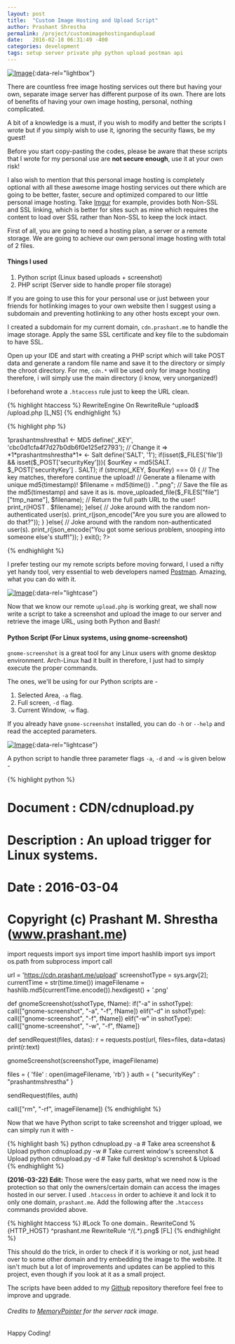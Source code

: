```yaml
---
layout: post
title:  "Custom Image Hosting and Upload Script"
author: Prashant Shrestha
permalink: /project/customimagehostingandupload
date:   2016-02-18 06:31:49 -400
categories: development
tags: setup server private php python upload postman api
---
```


[![Image](https://i.imgur.com/eFbN8c9.jpg)](https://i.imgur.com/eFbN8c9.jpg "Server rack!"){:data-rel="lightbox"}

There are countless free image hosting services out there but having your own, separate image server has different purpose of its own. There are lots of benefits of having your own image hosting, personal, nothing complicated.

A bit of a knowledge is a must, if you wish to modify and better the scripts I wrote but if you simply wish to use it, ignoring the security flaws, be my guest!

Before you start copy-pasting the codes, please be aware that these scripts that I wrote for my personal use are **not secure enough**, use it at your own risk!

I also wish to mention that this personal image hosting is completely optional with all these awesome image hosting services out there which are going to be better, faster, secure and optimized compared to our little personal image hosting. Take [Imgur](https://imgur.com/) for example, provides both Non-SSL and SSL linking, which is better for sites such as mine which requires the content to load over SSL rather than Non-SSL to keep the lock intact.
<!--excerpt-->
First of all, you are going to need a hosting plan, a server or a remote storage. We are going to achieve our own personal image hosting with total of 2 files.

#### Things I used

1. Python script (Linux based uploads + screenshot)
2. PHP script (Server side to handle proper file storage)

If you are going to use this for your personal use or just between your friends for hotlinking images to your own website then I suggest using a subdomain and preventing hotlinking to any other hosts except your own.

I created a subdomain for my current domain, `cdn.prashant.me` to handle the image storage. Apply the same SSL certificate and key file to the subdomain to have SSL.

Open up your IDE and start with creating a PHP script which will take POST data and generate a random file name and save it to the directory or simply the chroot directory. For me, `cdn.*` will be used only for image hosting therefore, i will simply use the main directory (i know, very unorganized!)

I beforehand wrote a `.htaccess` rule just to keep the URL clean.

{% highlight htaccess %}
RewriteEngine On
RewriteRule ^upload$ /upload.php [L,NS]
{% endhighlight %}

{% highlight php %}
<?php
	/**
		Document 		: CDN/upload.php
		Description		: Authentication + Upload handler.
		Date 			: 2016-03-04
		Copyright (c) Prashant M. Shrestha (www.prashant.me)
	**/

	define('HOST', 'https://cdn.prashant.me/');
	// Change it => 1prashantmshrestha1 <- MD5
	define('_KEY', 'cbc0d1cfa4f7d27b0db6f0e125ef2793');
	// Change it => *1*prashantmshrestha*1* <- Salt
	define('SALT', '1');

	if(isset($_FILES['file']) && isset($_POST['securityKey'])){
		$ourKey = md5(SALT. $_POST['securityKey'] . SALT);
		if (strcmp(_KEY, $ourKey) === 0) {
		    // The key matches, therefore continue the upload!
		    // Generate a filename with unique md5(timestamp)!
		    $filename = md5(time()) . ".png";
		    // Save the file as the md5(timestamp) and save it as is.
			move_uploaded_file($_FILES["file"]["tmp_name"], $filename);
			// Return the full path URL to the user!
			print_r(HOST . $filename);
		}else{
			// Joke around with the random non-authenticated user(s).
			print_r(json_encode("Are you sure you are allowed to do that?"));
		}
	}else{
		// Joke around with the random non-authenticated user(s).
		print_r(json_encode("You got some serious problem, snooping into someone else's stuff!"));
	}

	exit();
?>
{% endhighlight %}

I prefer testing our my remote scripts before moving forward, I used a nifty yet handy tool, very essential to web developers named [Postman](https://www.getpostman.com). Amazing, what you can do with it.

[![Image](https://i.imgur.com/M2AkaE4.png)](https://i.imgur.com/M2AkaE4.png "Postman check"){:data-rel="lightcase"}

Now that we know our remote `upload.php` is working great, we shall now write a script to take a screenshot and upload the image to our server and retrieve the image URL, using both Python and Bash!

#### Python Script (For Linux systems, using gnome-screenshot)

`gnome-screenshot` is a great tool for any Linux users with gnome desktop environment. Arch-Linux had it built in therefore, I just had to simply execute the proper commands.

The ones, we'll be using for our Python scripts are -

1. Selected Area, `-a` flag.
2. Full screen, `-d` flag.
3. Current Window, `-w` flag.

If you already have `gnome-screenshot` installed, you can do `-h` or `--help` and read the accepted parameters.

[![Image](https://i.imgur.com/qH23kOG.png)](https://i.imgur.com/qH23kOG.png "gnome-screenshot -h"){:data-rel="lightcase"}

A python script to handle three parameter flags `-a`, `-d` and `-w` is given below -

{% highlight python %}
#	Document 		: CDN/cdnupload.py
#	Description		: An upload trigger for Linux systems.
#	Date 			: 2016-03-04
#	Copyright (c) Prashant M. Shrestha (www.prashant.me)

import requests
import sys
import time
import hashlib
import sys
import os.path
from subprocess import call

url 			= 'https://cdn.prashant.me/upload'
screenshotType	= sys.argv[2];
currentTime 	= str(time.time())
imageFilename	= hashlib.md5(currentTime.encode()).hexdigest() + '.png'

def gnomeScreenshot(sshotType, fName):
	if("-a" in sshotType):
		call(["gnome-screenshot", "-a", "-f", fName])
	elif("-d" in sshotType):
		call(["gnome-screenshot", "-f", fName])
	elif("-w" in sshotType):
		call(["gnome-screenshot", "-w", "-f", fName])

def sendRequest(files, datas):
	r = requests.post(url, files=files, data=datas)
	print(r.text)

gnomeScreenshot(screenshotType, imageFilename)

files 	= { 'file' : open(imageFilename, 'rb') }
auth	= { "securityKey" : "prashantmshrestha" }

sendRequest(files, auth)

call(["rm", "-rf", imageFilename])
{% endhighlight %}

Now that we have Python script to take screenshot and trigger upload, we can simply run it with -

{% highlight bash %}
python cdnupload.py -a # Take area screenshot & Upload
python cdnupload.py -w # Take current window's screenshot & Upload
python cdnupload.py -d # Take full desktop's screnshot & Upload
{% endhighlight %}

**(2016-03-22) Edit:** Those were the easy parts, what we need now is the protection so that only the owners/certain domain can access the images hosted in our server. I used `.htaccess` in order to achieve it and lock it to only one domain, `prashant.me`. Add the following after the `.htaccess` commands provided above.

{% highlight htaccess %}
#Lock To one domain.. 
RewriteCond %{HTTP_HOST} ^prashant.me RewriteRule ^/(.*).png$ [FL] 
{% endhighlight %}

This should do the trick, in order to check if it is working or not, just head over to some other domain and try embedding the image to the website. It isn't much but a lot of improvements and updates can be applied to this project, even though if you look at it as a small project.

The scripts have been added to my [Github](https://github.com/intern0t/Image-Hosting) repository therefore feel free to improve and upgrade.

###### Credits to [MemoryPointer](http://memorypointer.com/wp-content/uploads/2014/04/best-hosting-providers.jpg) for the server rack image.

Happy Coding!
